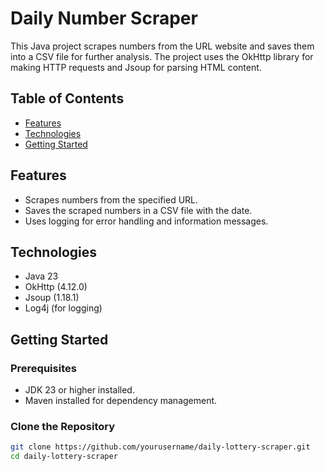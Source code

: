 # Daily Number Scraper

This Java project scrapes  numbers from the URL website and saves them into a CSV file for further analysis. The project uses the OkHttp library for making HTTP requests and Jsoup for parsing HTML content.

## Table of Contents
- [Features](#features)
- [Technologies](#technologies)
- [Getting Started](#getting-started)

## Features
- Scrapes numbers from the specified URL.
- Saves the scraped numbers in a CSV file with the date.
- Uses logging for error handling and information messages.

## Technologies
- Java 23
- OkHttp (4.12.0)
- Jsoup (1.18.1)
- Log4j (for logging)

## Getting Started

### Prerequisites
- JDK 23 or higher installed.
- Maven installed for dependency management.

### Clone the Repository
```bash
git clone https://github.com/yourusername/daily-lottery-scraper.git
cd daily-lottery-scraper
